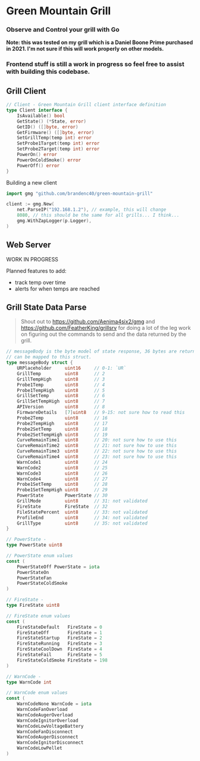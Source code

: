 # Green Mountain Grill

### Observe and Control your grill with Go

__Note: this was tested on my grill which is a Daniel Boone Prime purchased 
in 2021. I'm  not sure if this will work properly on other models.__

### Frontend stuff is still a work in progress so feel free to assist with building this codebase.

## Grill Client

```go
// Client - Green Mountain Grill client interface definition
type Client interface {
	IsAvailable() bool
	GetState() (*State, error)
	GetID() ([]byte, error)
	GetFirmware() ([]byte, error)
	SetGrillTemp(temp int) error
	SetProbe1Target(temp int) error
	SetProbe2Target(temp int) error
	PowerOn() error
	PowerOnColdSmoke() error
	PowerOff() error
}
```

Building a new client
```go
import gmg "github.com/brandenc40/green-mountain-grill"

client := gmg.New(
	net.ParseIP("192.168.1.2"), // example, this will change
	8080, // this should be the same for all grills... I think...
	gmg.WithZapLogger(p.Logger),
)
```

## Web Server

WORK IN PROGRESS

Planned features to add:
- track temp over time
- alerts for when temps are reached

## Grill State Data Parse

> Shout out to https://github.com/Aenima4six2/gmg and https://github.com/FeatherKing/grillsrv 
> for doing a lot of the leg work on figuring out the commands to send and the 
> data returned by the grill.

```go
// messageBody is the byte model of state response, 36 bytes are returned by the grill and
// can be mapped to this struct.
type messageBody struct {
	URPlaceholder     uint16     // 0-1: `UR`
	GrillTemp         uint8      // 2
	GrillTempHigh     uint8      // 3
	Probe1Temp        uint8      // 4
	Probe1TempHigh    uint8      // 5
	GrillSetTemp      uint8      // 6
	GrillSetTempHigh  uint8      // 7
	APIVersion        uint8      // 8
	FirmwareDetails   [7]uint8   // 9-15: not sure how to read this
	Probe2Temp        uint8      // 16
	Probe2TempHigh    uint8      // 17
	Probe2SetTemp     uint8      // 18
	Probe2SetTempHigh uint8      // 19
	CurveRemainTime1  uint8      // 20: not sure how to use this
	CurveRemainTime2  uint8      // 21: not sure how to use this
	CurveRemainTime3  uint8      // 22: not sure how to use this
	CurveRemainTime4  uint8      // 23: not sure how to use this
	WarnCode1         uint8      // 24
	WarnCode2         uint8      // 25
	WarnCode3         uint8      // 26
	WarnCode4         uint8      // 27
	Probe1SetTemp     uint8      // 28
	Probe1SetTempHigh uint8      // 29
	PowerState        PowerState // 30
	GrillMode         uint8      // 31: not validated
	FireState         FireState  // 32
	FileStatePercent  uint8      // 33: not validated
	ProfileEnd        uint8      // 34: not validated
	GrillType         uint8      // 35: not validated
}

// PowerState -
type PowerState uint8

// PowerState enum values
const (
	PowerStateOff PowerState = iota
	PowerStateOn
	PowerStateFan
	PowerStateColdSmoke
)

// FireState -
type FireState uint8

// FireState enum values
const (
	FireStateDefault   FireState = 0
	FireStateOff       FireState = 1
	FireStateStartup   FireState = 2
	FireStateRunning   FireState = 3
	FireStateCoolDown  FireState = 4
	FireStateFail      FireState = 5
	FireStateColdSmoke FireState = 198
)

// WarnCode -
type WarnCode int

// WarnCode enum values
const (
	WarnCodeNone WarnCode = iota
	WarnCodeFanOverload
	WarnCodeAugerOverload
	WarnCodeIgnitorOverload
	WarnCodeLowVoltageBattery
	WarnCodeFanDisconnect
	WarnCodeAugerDisconnect
	WarnCodeIgnitorDisconnect
	WarnCodeLowPellet
)
```
